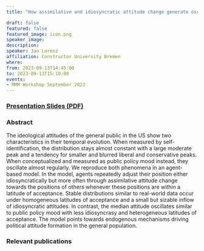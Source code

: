 ```yaml
---
title: "How assimilative and idiosyncratic attitude change generate oscillations of public policy mood"

draft: false
featured: false
featured_image: icon.png
speaker_image:
description:
speaker: Jan Lorenz
affiliation: Constructor University Bremen
where:
from: 2023-09-13T14:45:00
to: 2023-09-13T15:10:00
events:
- MMM Workshop September 2023
---
```


### [Presentation Slides (PDF)](Presentation_Lorenz_MMM.pdf)

### Abstract


The ideological attitudes of the general public in the US show two characteristics in their temporal evolution. When measured by self-identification, the distribution stays almost constant with a large moderate peak and a tendency for smaller and blurred liberal and conservative peaks. When conceptualized and measured as public policy mood instead, they oscillate almost regularly.
We reproduce both phenomena in an agent-based model. In the model, agents repeatedly adjust their position either idiosyncratically but more often through assimilative attitude change towards the positions of others whenever these positions are within a latitude of acceptance.
Stable distributions similar to real-world data occur under homogeneous latitudes of acceptance and a small but sizable inflow of idiosyncratic attitudes. In contrast, the median attitude oscillates similar to public policy mood with less idiosyncrasy and heterogeneous latitudes of acceptance.
The model points towards endogenous mechanisms driving political attitude formation in the general population.

### Relevant publications 

